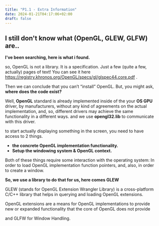 ```yaml
---
title: "P1.1 - Extra Information"
date: 2024-01-21T04:17:06+02:00
draft: false
---
```

## I still don't know what (OpenGL, GLEW, GLFW) are..

**I've been searching, here is what i found.**

so, OpenGL is not a library. 
It is a specification.
Just a few (quite a few, actually) pages of text!
You can see it here https://registry.khronos.org/OpenGL/specs/gl/glspec44.core.pdf .

Then we can conclude that you can’t “install” OpenGL. But, you might ask, **where does the code exist?**

Well, **OpenGL** standard is already implemented inside of the your **OS GPU** driver, by manufacturers, without any kind of agreements on the actual implementation, and, so, different drivers may achieve the same functionality in a different ways. and we use **opengl32.lib** to communicate with this driver.

to start actually displaying something in the screen, you need to have access to 2 things.

- **the concrete OpenGL implementation functionality.**
- **Setup the windowing system & OpenGL context.**

Both of these things require some interaction with the operating system: In order to load OpenGL implementation function pointers, and, also, in order to create a window.

**So, we use a library to do that for us, here comes GLEW**

GLEW (stands for OpenGL Extension Wrangler Library) is a cross-platform C/C++ library that helps in querying and loading OpenGL extensions.

OpenGL extensions are a means for OpenGL implementations to provide new or expanded functionality that the core of OpenGL does not provide

and GLFW for Window Handling.